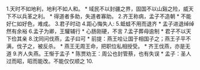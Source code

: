 1.天时不如地利，地利不如人和。
    * 域民不以封疆之界，固国不以山谿之险，威天下不以兵革之利。
    * 得道者多助，失道者寡助。
2.齐王称病，孟子不造朝
    * 不能好仁如好色，难成。
3.君子时动
4.距心悔失人:
5.蚳蛙不用而退齐
    * 孟子进退绰绰然有余裕
6.孟子为卿，王驩辅行
    * 心肠刚硬，不言
7.孟子葬母逾制
    * 君子不以天下俭其亲
8.沈同问伐燕，孟子曰可
    * 前提：燕王哙让国于相国子之；燕王子平不满，伐子之，被反杀。
    * 燕王无周王命，把职位私相授受。
    * 齐王伐燕，亦是无道
9.齐人失燕。王惭于孟子
    * 陈贾劝王：周公也封管蔡，也有失误
    * 孟子：圣人过而昭，昭而能改。不能仅仅顺之
10.